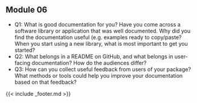 ## Module 06

- Q1: What is good documentation for you? Have you come across a software library or application that was well documented. Why did you find the documentation useful (e.g. examples ready to copy/paste? When you start using a new library, what is most important to get you started? 
- Q2: What belongs in a README on GitHub, and what belongs in user-facing documentation? How do the audiences differ?
- Q3: How can you collect useful feedback from users of your package? What methods or tools could help you improve your documentation based on that feedback?

{{< include _footer.md >}}
